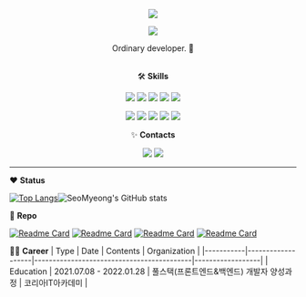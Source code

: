 <p align="center"><img src="https://capsule-render.vercel.app/api?type=transparent&fontColor=f2d2d3&height=160&section=header&text=SeoMyeong-Lee&fontSize=60&animation=twinkling" /></p>

<div align="center"><a href="https://hits.seeyoufarm.com"><img src="https://hits.seeyoufarm.com/api/count/incr/badge.svg?url=https%3A%2F%2Fgithub.com%2Fseomyeong%2Fhit-counter&count_bg=%23F2D2D3&title_bg=%23929292&icon=github.svg&icon_color=%23E7E7E7&title=hits&edge_flat=true"/></a></div>
<p align="center">Ordinary developer. 🙂</p>
<br>
<div align="center">🛠️ <b>Skills</b>
  
  
<img src="https://img.shields.io/badge/HTML5-E34F26?style=flat-square&logo=HTML5&logoColor=white"/> <img src="https://img.shields.io/badge/CSS3-1572B6?style=flat-square&logo=CSS3&logoColor=white"/> <img src="https://img.shields.io/badge/JavaScript-F7DF1E?style=flat-square&logo=JavaScript&logoColor=white"/> <img src="https://img.shields.io/badge/jQuery-0769AD?style=flat-square&logo=jQuery&logoColor=white"/> 
<img src="https://img.shields.io/badge/JAVA-007396?style=flat-square&logo=Java&logoColor=white"/> 
  
  <img src="https://img.shields.io/badge/Apache Tomcat-F8DC75?style=flat-square&logo=Apache Tomcat&logoColor=white"/> <img src="https://img.shields.io/badge/Spring-6DB33F?style=flat-square&logo=Spring&logoColor=white"/> 
<img src="https://img.shields.io/badge/MySQL-4479A1?style=flat-square&logo=MySQL&logoColor=white"/> <img src="https://img.shields.io/badge/Git-F05032?style=flat-square&logo=Git&logoColor=white"/> <img src="https://img.shields.io/badge/GitHub-181717?style=flat-square&logo=GitHub&logoColor=white"/> 
</div>


<div align="center">✨ <b>Contacts</b>


<a href="https://www.instagram.com/withmyeong/"><img src="https://img.shields.io/badge/Instagram-E4405F?style=flat-square&logo=Instagram&logoColor=white"/></a> <a href="dltjaud8920@gmail.com"><img src="https://img.shields.io/badge/Gmail-EA4335?style=flat-square&logo=Gmail&logoColor=white"/></a>
</div>


-----------
❤️ <b>Status</b>


[![Top Langs](https://github-readme-stats.vercel.app/api/top-langs/?username=seomyeong&layout=compact&title_color=f2d2d3&border_radius=0)](https://github.com/seomyeong/)![SeoMyeong's GitHub stats](https://github-readme-stats.vercel.app/api?username=seomyeong&show_icons=true&title_color=f2d2d3&icon_color=f2d2d3&border_radius=0)



🔧 <b>Repo</b>


[![Readme Card](https://github-readme-stats.vercel.app/api/pin/?username=seomyeong&repo=honey&title_color=f2d2d3&border_radius=0)](https://github.com/seomyeong/honey)
[![Readme Card](https://github-readme-stats.vercel.app/api/pin/?username=seomyeong&repo=signbank&title_color=f2d2d3&border_radius=0)](https://github.com/seomyeong/signbank)
[![Readme Card](https://github-readme-stats.vercel.app/api/pin/?username=seomyeong&repo=signcafe&title_color=f2d2d3&border_radius=0)](https://github.com/seomyeong/signcafe)
[![Readme Card](https://github-readme-stats.vercel.app/api/pin/?username=seomyeong&repo=MBTI&title_color=f2d2d3&border_radius=0)](https://github.com/seomyeong/MBTI)



👩‍🏭 <b>Career</b>
| Type      | Date              | Contents                                  | Organization     |
|-----------|-------------------|-------------------------------------------|------------------|
| Education | 2021.07.08 - 2022.01.28 | 풀스택(프론트엔드&백엔드) 개발자 양성과정 | 코리아IT아카데미 |
